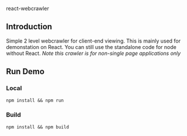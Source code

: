 react-webcrawler

## Introduction
Simple 2 level webcrawler for client-end viewing. This is mainly used for demonstation on React. You can still use the standalone code for node without React.
*Note this crawler is for non-single page applications only*

## Run Demo
### Local
```shell
npm install && npm run
```
### Build
```shell
npm install && npm build
```